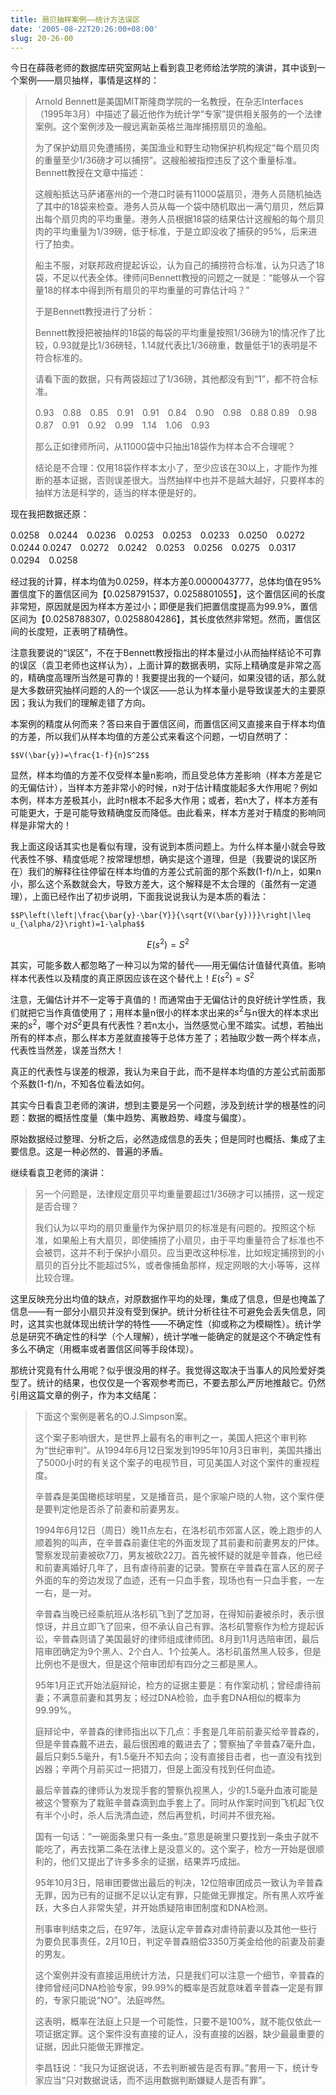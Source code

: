 ```yaml
---
title: 扇贝抽样案例——统计方法误区
date: '2005-08-22T20:26:00+08:00'
slug: 20-26-00
---
```


今日在薛薇老师的数据库研究室网站上看到袁卫老师给法学院的演讲，其中谈到一个案例——扇贝抽样，事情是这样的：

> Arnold Bennett是美国MIT斯隆商学院的一名教授，在杂志Interfaces（1995年3月）中描述了最近他作为统计学“专家”提供相关服务的一个法律案例。这个案例涉及一艘远离新英格兰海岸捕捞扇贝的渔船。
> 
> 为了保护幼扇贝免遭捕捞，美国渔业和野生动物保护机构规定“每个扇贝肉的重量至少1/36磅才可以捕捞”。这艘船被指控违反了这个重量标准。Bennett教授在文章中描述：
> 
> 这艘船抵达马萨诸塞州的一个港口时装有11000袋扇贝，港务人员随机抽选了其中的18袋来检查。港务人员从每一个袋中随机取出一满勺扇贝，然后算出每个扇贝肉的平均重量。港务人员根据18袋的结果估计这艘船的每个扇贝肉的平均重量为1/39磅，低于标准，于是立即没收了捕获的95%，后来进行了拍卖。
> 
> 
> 船主不服，对联邦政府提起诉讼，认为自己的捕捞符合标准，认为只选了18袋，不足以代表全体。律师问Bennett教授的问题之一就是：“能够从一个容量18的样本中得到所有扇贝的平均重量的可靠估计吗？”
> 
> 
> 于是Bennett教授进行了分析：
> 
> 
> Bennett教授把被抽样的18袋的每袋的平均重量按照1/36磅为1的情况作了比较，0.93就是比1/36磅轻，1.14就代表比1/36磅重，数量低于1的表明是不符合标准的。
> 
> 
> 请看下面的数据，只有两袋超过了1/36磅，其他都没有到“1”，都不符合标准。
> 
> 
> 0.93　0.88　0.85　0.91　0.91　0.84　0.90　0.98　0.88
> 0.89　0.98　0.87　0.91　0.92　0.99　1.14　1.06　0.93
> 
> 
> 那么正如律师所问，从11000袋中只抽出18袋作为样本合不合理呢？
> 
> 
> 结论是不合理：仅用18袋作样本太小了，至少应该在30以上，才能作为推断的基本证据，否则误差很大。当然抽样中也并不是越大越好，只要样本的抽样方法是科学的，适当的样本便是好的。

现在我把数据还原：


0.0258　0.0244　0.0236　0.0253　0.0253　0.0233　0.0250　0.0272　0.0244
0.0247　0.0272　0.0242　0.0253　0.0256　0.0275　0.0317　0.0294　0.0258


经过我的计算，样本均值为0.0259，样本方差0.0000043777，总体均值在95%置信度下的置信区间为【0.0258791537，0.0258801055】，这个置信区间的长度非常短，原因就是因为样本方差过小；即便是我们把置信度提高为99.9%，置信区间为【0.0258788307，0.0258804286】，其长度依然非常短。然而，置信区间的长度短，正表明了精确性。


注意我要说的“误区”，不在于Bennett教授指出的样本量过小从而抽样结论不可靠的误区（袁卫老师也这样认为），上面计算的数据表明，实际上精确度是非常之高的，精确度高理所当然是可靠的！我要提出我的一个疑问，如果没错的话，那么就是大多数研究抽样问题的人的一个误区——总认为样本量小是导致误差大的主要原因；我认为我们的理解走错了方向。


本案例的精度从何而来？答曰来自于置信区间，而置信区间又直接来自于样本均值的方差，所以我们从样本均值的方差公式来看这个问题，一切自然明了：

`$$V(\bar{y})=\frac{1-f}{n}S^2$$`

显然，样本均值的方差不仅受样本量n影响，而且受总体方差影响（样本方差是它的无偏估计），当样本方差非常小的时候，n对于估计精度能起多大作用呢？例如本例，样本方差极其小，此时n根本不起多大作用；或者，若n大了，样本方差有可能更大，于是可能导致精确度反而降低。由此看来，样本方差对于精度的影响同样是非常大的！

我上面这段话其实也是看似有理，没有说到本质问题上。为什么样本量小就会导致代表性不够、精度低呢？按常理想想，确实是这个道理，但是（我要说的误区所在）我们的解释往往停留在样本均值的方差公式前面的那个系数(1-f)/n上，如果n小，那么这个系数就会大，导致方差大，这个解释是不太合理的（虽然有一定道理），上面已经作出了初步说明，下面我说说我认为是本质的看法：

`$$P\left(\left|\frac{\bar{y}-\bar{Y}}{\sqrt{V(\bar{y})}}\right|\leq u_{\alpha/2}\right)=1-\alpha$$`

$$E(s^2)=S^2$$

其实，可能多数人都忽略了一种习以为常的替代——用无偏估计值替代真值。影响样本代表性以及精度的真正原因应该在这个替代上！$E(s^2)=S^2$

注意，无偏估计并不一定等于真值的！而通常由于无偏估计的良好统计学性质，我们就把它当作真值使用了；用样本量n很小的样本求出来的$s^2$与n很大的样本求出来的$s^2$，哪个对$S^2$更具有代表性？若n太小，当然感觉心里不踏实。试想，若抽出所有的样本点，那么样本方差就直接等于总体方差了；若抽取少数一两个样本点，代表性当然差，误差当然大！

真正的代表性与误差的根源，我认为来自于此，而不是样本均值的方差公式前面那个系数(1-f)/n，不知各位看法如何。

其实今日看袁卫老师的演讲，想到主要是另一个问题，涉及到统计学的根基性的问题：数据的概括性度量（集中趋势、离散趋势、峰度与偏度）。

原始数据经过整理、分析之后，必然造成信息的丢失；但是同时也概括、集成了主要信息。这是一种必然的、普遍的矛盾。

继续看袁卫老师的演讲：

> 另一个问题是，法律规定扇贝平均重量要超过1/36磅才可以捕捞，这一规定是否合理？
> 
> 我们认为以平均的扇贝重量作为保护扇贝的标准是有问题的。按照这个标准，如果船上有大扇贝，即使捕捞了小扇贝，由于平均重量符合了标准也不会被罚，这并不利于保护小扇贝。应当更改这种标准，比如规定捕捞到的小扇贝的百分比不能超过5%，或者像捕鱼那样，规定网眼的大小等等，这样比较合理。

这里反映充分出均值的缺点，对原数据作平均的处理，集成了信息，但是也掩盖了信息——有一部分小扇贝并没有受到保护。统计分析往往不可避免会丢失信息，同时，这其实也就体现出统计学的特性——不确定性（抑或称之为模糊性）。统计学总是研究不确定性的科学（个人理解），统计学唯一能确定的就是这个不确定性有多么不确定（用概率或者置信区间等手段体现）。


那统计究竟有什么用呢？似乎很没用的样子。我觉得这取决于当事人的风险爱好类型了。统计的结果，也仅仅是一个客观参考而已，不要去那么严厉地推敲它。仍然引用这篇文章的例子，作为本文结尾：

> 下面这个案例是著名的O.J.Simpson案。
> 
> 这个案子影响很大，是世界上最有名的审判之一，美国人把这个审判称为“世纪审判”。从1994年6月12日案发到1995年10月3日审判，美国共播出了5000小时的有关这个案子的电视节目，可见美国人对这个案件的重视程度。
> 
> 辛普森是美国橄榄球明星，又是播音员，是个家喻户晓的人物，这个案件便是要判定他是否杀了前妻和前妻男友。
> 
> 1994年6月12日（周日）晚11点左右，在洛杉矶市郊富人区，晚上跑步的人顺着狗的叫声，在辛普森前妻住宅的外面发现了其前妻和前妻男友的尸体。警察发现前妻被砍7刀，男友被砍22刀。首先被怀疑的就是辛普森，他已经和前妻离婚好几年了，且有虐待前妻的记录。警察在辛普森在富人区的房子外面的车的旁边发现了血迹，还有一只血手套，现场也有一只血手套，一左一右，是一对。
> 
> 
> 辛普森当晚已经乘航班从洛杉矶飞到了芝加哥，在得知前妻被杀时，表示很惊讶，并且立即飞了回来，但不承认自己有罪。洛杉矶警察作为检方提起诉讼，辛普森则请了美国最好的律师组成律师团。8月到11月选陪审团，最后陪审团确定为9个黑人、2个白人、1个拉美人。洛杉矶虽然黑人较多，但是比例也不是很大，但是这个陪审团却有四分之三都是黑人。
> 
> 
> 95年1月正式开始法庭辩论，检方的证据主要是：有作案动机；曾经虐待前妻；不满意前妻和其男友；经过DNA检验，血手套DNA相似的概率为99.99%。
> 
> 
> 庭辩论中，辛普森的律师指出以下几点：手套是几年前前妻买给辛普森的，但是辛普森戴不进去，最后很困难的戴进去了；警察抽了辛普森7毫升血，最后只剩5.5毫升，有1.5毫升不知去向；没有直接目击者，也一直没有找到凶器；辛两个月前买过一把猎刀，但是上面没有找到任何血迹。
> 
> 
> 最后辛普森的律师认为发现手套的警察仇视黑人，少的1.5毫升血液可能是被这个警察为了栽赃辛普森滴到血手套上了。同时从作案时间到飞机起飞仅有半个小时，杀人后洗清血迹，然后再登机，时间并不很充裕。
> 
> 
> 国有一句话：“一碗面条里只有一条虫。”意思是碗里只要找到一条虫子就不能吃了，再去找第二条在法律上是没意义的。这个案子，检方一开始是很顺利的，他们又提出了许多多余的证据，结果弄巧成拙。
> 
> 
> 95年10月3日，陪审团要做出最后的判决，12位陪审团成员一致认为辛普森无罪，因为已有的证据不足以认定有罪，只能做无罪推定。所有黑人欢呼雀跃，大多白人非常失望，并开始质疑陪审团制度和DNA检测。
> 
> 
> 刑事审判结束之后，在97年，法庭认定辛普森对虐待前妻以及其他一些行为要负民事责任，2月10日，判定辛普森赔偿3350万美金给他的前妻及前妻的男友。
> 
> 
> 这个案例并没有直接运用统计方法，只是我们可以注意一个细节，辛普森的律师曾经问DNA检验专家，99.99%的概率是否就意味着辛普森一定是有罪的，专家只能说“NO”。法庭哗然。
> 
> 
> 这表明，概率在法庭上只是一个可能性，只要不是100%，就不能仅依此一项证据定罪。这个案件没有直接的证人，没有直接的凶器，缺少最最重要的证据，因此只能做无罪推定。
> 
> 李昌钰说：“我只为证据说话，不去判断被告是否有罪。”套用一下，统计专家应当“只对数据说话，而不运用数据判断嫌疑人是否有罪”。
